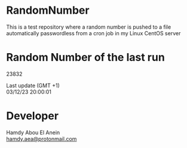 # RandomNumber    
This is a test repository where a random number is pushed to a file automatically passwordless from a cron job in my Linux CentOS server    
# Random Number of the last run   
23832
      
Last update (GMT +1)    
03/12/23 20:00:01
# Developer    
Hamdy Abou El Anein   
hamdy.aea@protonmail.com
